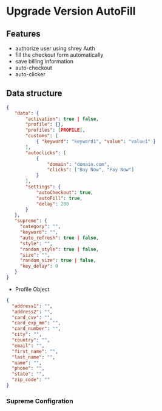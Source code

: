 # Upgrade Version AutoFill

## Features

- authorize user using shrey Auth
- fill the checkout form automatically
- save billing information
- auto-checkout
- auto-clicker

## Data structure

```json
{
   "data": {
       "activation": true | false,
       "profile": {},
       "profiles": [PROFILE],
       "customs": [
           { "keyword": "keyword1", "value": "value1" }
       ],
       "autoclicks": [
           {
               "domain": "domain.com",
               "clicks": ["Buy Now", "Pay Now"]
           }
       ],
       "settings": {
           "autoCheckout": true,
           "autoFill": true,
           "delay": 200
       }
   },
   "supreme": {
     "category": "",
     "keyword": "",
     "auto_refresh": true | false,
     "style": "",
     "random_style": true | false,
     "size": "",
     "random_size": true | false,
     "key_delay": 0
   }
}
```

- Profile Object

```json
{
  "address1": "",
  "address2": "",
  "card_cvv": "",
  "card_exp_mm": "",
  "card_number": "",
  "city": "",
  "country": "",
  "email": "",
  "first_name": "",
  "last_name": "",
  "name": "",
  "phone": "",
  "state": "",
  "zip_code": ""
}
```

### Supreme Configration
